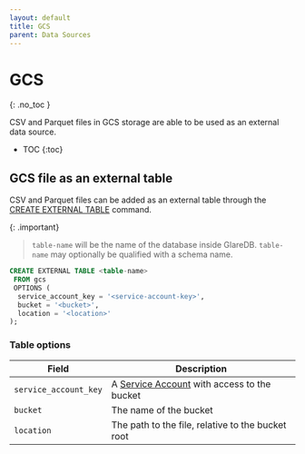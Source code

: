 ```yaml
---
layout: default
title: GCS
parent: Data Sources
---
```


<!-- markdownlint-disable MD022 -->

<!-- prettier-ignore-start -->
# GCS
{: .no_toc }
<!-- prettier-ignore-end -->

<!-- markdownlint-enable MD022 -->

CSV and Parquet files in GCS storage are able to be used as an external data
source.

<!-- prettier-ignore-start -->

- TOC
{:toc}
<!-- prettier-ignore-end -->

## GCS file as an external table

CSV and Parquet files can be added as an external table through the
[CREATE EXTERNAL TABLE] command.

{: .important}

> `table-name` will be the name of the database inside GlareDB. `table-name` may
> optionally be qualified with a schema name.

```sql
CREATE EXTERNAL TABLE <table-name>
 FROM gcs
 OPTIONS (
  service_account_key = '<service-account-key>',
  bucket = '<bucket>',
  location = '<location>'
);
```

### Table options

| Field                 | Description                                       |
| --------------------- | ------------------------------------------------- |
| `service_account_key` | A [Service Account] with access to the bucket     |
| `bucket`              | The name of the bucket                            |
| `location`            | The path to the file, relative to the bucket root |

<!-- markdownlint-disable line-length -->

[CREATE EXTERNAL TABLE]: /reference/sql-commands/create-external-table
[Service Account]: https://cloud.google.com/iam/docs/service-account-overview

<!-- markdownlint-enable line-length -->
